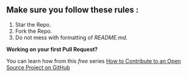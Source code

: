 ## Make sure you follow these rules : 

1. Star the Repo.
2. Fork the Repo.
3. Do not mess with formatting of *README.md*.



**Working on your first Pull Request?** 

You can learn how from this *free* series [How to Contribute to an Open Source Project on GitHub](https://egghead.io/series/how-to-contribute-to-an-open-source-project-on-github)
